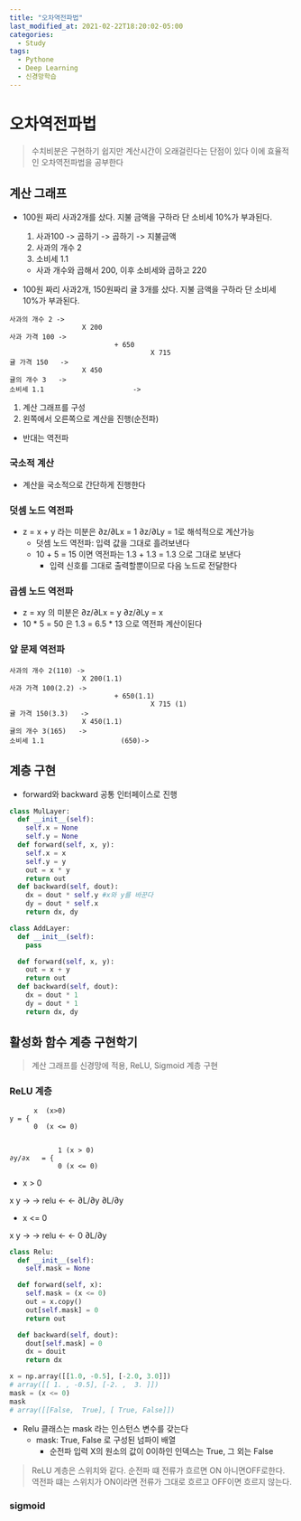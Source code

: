 ```yaml
---
title: "오차역전파법"
last_modified_at: 2021-02-22T18:20:02-05:00
categories:
  - Study
tags:
  - Pythone
  - Deep Learning
  - 신경망학습
---
```



# 오차역전파법

> 수치비분은 구현하기 쉽지만 계산시간이 오래걸린다는 단점이 있다 이에 효율적인 오차역전파법을 공부한다

## 계산 그래프

- 100원 짜리 사과2개를 샀다. 지불 금액을 구하라 단 소비세 10%가 부과된다.
  1. 사과100 -> 곱하기 -> 곱하기 -> 지불금액
  2. 사과의 개수 2
  3. 소비세 1.1
  - 사과 개수와 곱해서 200, 이후 소비세와 곱하고 220


- 100원 짜리 사과2개, 150원짜리 귤 3개를 샀다. 지불 금액을 구하라 단 소비세 10%가 부과된다.

```
사과의 개수 2 ->
                  X 200
사과 가격 100 -> 
                          + 650  
                                   X 715
귤 가격 150   -> 
                  X 450
귤의 개수 3   ->
소비세 1.1                      ->
```
1. 계산 그래프를 구성
2. 왼쪽에서 오른쪽으로 계산을 진행(순전파)
  - 반대는 역전파

### 국소적 계산

- 계산을 국소적으로 간단하게 진행한다

### 덧셈 노드 역전파

- z = x + y 라는 미분은 ∂z/∂Lx = 1 ∂z/∂Ly = 1로 해석적으로 계산가능
  - 덧셈 노드 역전파: 입력 값을 그대로 흘려보낸다
  - 10 + 5 = 15 이면 역전파는 1.3 + 1.3 = 1.3 으로 그대로 보낸다
    - 입력 신호를 그대로 출력할뿐이므로 다음 노드로 전달한다

### 곱셈 노드 역전파
- z = xy 의 미분은  ∂z/∂Lx = y  ∂z/∂Ly = x
- 10 * 5 = 50 은 1.3 = 6.5 * 13 으로 역전파 계산이된다

### 앞 문제 역전파 

```
사과의 개수 2(110) ->
                  X 200(1.1)  
사과 가격 100(2.2) -> 
                          + 650(1.1)  
                                   X 715 (1)
귤 가격 150(3.3)   -> 
                  X 450(1.1)  
귤의 개수 3(165)   ->
소비세 1.1                   (650)->
```

## 계층 구현

- forward와 backward 공통 인터페이스로 진행

```python
class MulLayer:
  def __init__(self):
    self.x = None
    self.y = None
  def forward(self, x, y):
    self.x = x
    self.y = y
    out = x * y
    return out
  def backward(self, dout):
    dx = dout * self.y #x와 y를 바꾼다
    dy = dout * self.x
    return dx, dy

class AddLayer:
  def __init__(self):
    pass

  def forward(self, x, y):
    out = x + y
    return out
  def backward(self, dout):
    dx = dout * 1
    dy = dout * 1
    return dx, dy
```
## 활성화 함수 계층 구현학기

> 계산 그래프를 신경망에 적용, ReLU, Sigmoid 계층 구현

### ReLU 계층

```   
      x  (x>0)
y = { 
      0  (x <= 0)


            1 (x > 0)
∂y/∂x   = { 
            0 (x <= 0)
```
* x > 0

x              y
→              →
       relu
←              ←
∂L/∂y        ∂L/∂y

* x <= 0

x              y
→              →
       relu
←              ←
0             ∂L/∂y


```python
class Relu:
  def __init__(self):
    self.mask = None

  def forward(self, x):
    self.mask = (x <= 0)
    out = x.copy()
    out[self.mask] = 0
    return out

  def backward(self, dout):
    dout[self.mask] = 0
    dx = douit
    return dx

x = np.array([[1.0, -0.5], [-2.0, 3.0]])
# array([[ 1. , -0.5], [-2. ,  3. ]])
mask = (x <= 0)
mask
# array([[False,  True], [ True, False]])
```
- Relu 클래스는 mask 라는 인스턴스 변수를 갖는다
  - mask: True, False 로 구성된 넘파이 배열
    - 순전파 입력 X의 원소의 값이 0이하인 인덱스는 True, 그 외는 False

> ReLU 계층은 스위치와 같다. 순전파 떄 전류가 흐르면 ON 아니면OFF로한다. 역전파 떄는 스위치가 ON이라면 전류가 그대로 흐르고 OFF이면 흐르지 않는다.

### sigmoid

